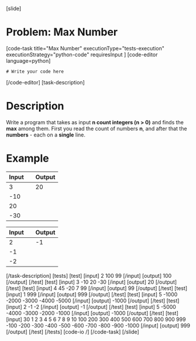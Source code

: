 [slide]
# Problem: Max Number
[code-task title="Max Number" executionType="tests-execution" executionStrategy="python-code" requiresInput ]
[code-editor language=python]
```
# Write your code here
```
[/code-editor]
[task-description]
# Description

Write a program that takes as input **n count integers (n > 0)** and finds the **max** among them. First you read the count of numbers **n**, and after that the **numbers** - each on a **single** line.

# Example

| **Input** | | **Output** |
| --- | --- | --- |
| 3 | | 20 | 
| -10 | | | | 
| 20 | | |
| -30  | | |

| **Input** | | **Output** |
| --- | --- | --- |
| 2 | | -1 |
| -1 | | |
| -2 | | |
[/task-description]
[tests]
[test]
[input]
2
100
99
[/input]
[output]
100
[/output]
[/test]
[test]
[input]
3
-10
20
-30
[/input]
[output]
20
[/output]
[/test]
[test]
[input]
4
45
-20
7
99
[/input]
[output]
99
[/output]
[/test]
[test]
[input]
1
999
[/input]
[output]
999
[/output]
[/test]
[test]
[input]
5
-1000
-2000
-3000
-4000
-5000
[/input]
[output]
-1000
[/output]
[/test]
[test]
[input]
2
-1
-2
[/input]
[output]
-1
[/output]
[/test]
[test]
[input]
5
-5000
-4000
-3000
-2000
-1000
[/input]
[output]
-1000
[/output]
[/test]
[test]
[input]
30
1
2
3
4
5
6
7
8
9
10
100
200
300
400
500
600
700
800
900
999
-100
-200
-300
-400
-500
-600
-700
-800
-900
-1000
[/input]
[output]
999
[/output]
[/test]
[/tests]
[code-io /]
[/code-task]
[/slide]